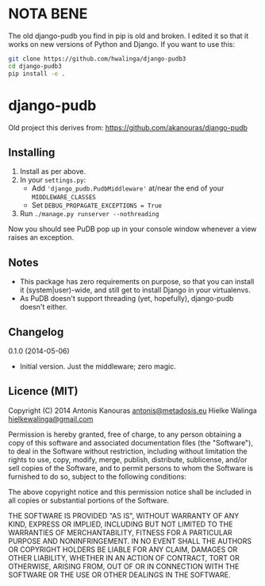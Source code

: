 # NOTA BENE

The old django-pudb you find in pip is old and broken. I edited it so that
it works on new versions of Python and Django. If you want to use this:

```bash
git clone https://github.com/hwalinga/django-pudb3
cd django-pudb3
pip install -e .
```


django-pudb
===========

Old project this derives from: <https://github.com/akanouras/django-pudb>

Installing
----------

1. Install as per above.
2. In your ``settings.py``:
   - Add ``'django_pudb.PudbMiddleware'`` at/near the end of your ``MIDDLEWARE_CLASSES``
   - Set ``DEBUG_PROPAGATE_EXCEPTIONS = True``
3. Run ``./manage.py runserver --nothreading``

Now you should see PuDB pop up in your console window whenever a view 
raises an exception.

Notes
-----

- This package has zero requirements on purpose, so that you can install it 
  (system|user)-wide, and still get to install Django in your virtualenvs.
- As PuDB doesn't support threading (yet, hopefully), django-pudb doesn't either.

Changelog
---------

0.1.0 (2014-05-06)

- Initial version.
  Just the middleware; zero magic.

Licence (MIT)
-------------

Copyright (C) 2014 Antonis Kanouras <antonis@metadosis.eu> Hielke Walinga <hielkewalinga@gmail.com>


Permission is hereby granted, free of charge, to any person obtaining a copy 
of this software and associated documentation files (the "Software"), to deal 
in the Software without restriction, including without limitation the rights 
to use, copy, modify, merge, publish, distribute, sublicense, and/or sell 
copies of the Software, and to permit persons to whom the Software is 
furnished to do so, subject to the following conditions:

The above copyright notice and this permission notice shall be included in 
all copies or substantial portions of the Software.

THE SOFTWARE IS PROVIDED "AS IS", WITHOUT WARRANTY OF ANY KIND, EXPRESS OR 
IMPLIED, INCLUDING BUT NOT LIMITED TO THE WARRANTIES OF MERCHANTABILITY, 
FITNESS FOR A PARTICULAR PURPOSE AND NONINFRINGEMENT. IN NO EVENT SHALL THE 
AUTHORS OR COPYRIGHT HOLDERS BE LIABLE FOR ANY CLAIM, DAMAGES OR OTHER 
LIABILITY, WHETHER IN AN ACTION OF CONTRACT, TORT OR OTHERWISE, ARISING FROM, 
OUT OF OR IN CONNECTION WITH THE SOFTWARE OR THE USE OR OTHER DEALINGS 
IN THE SOFTWARE.
